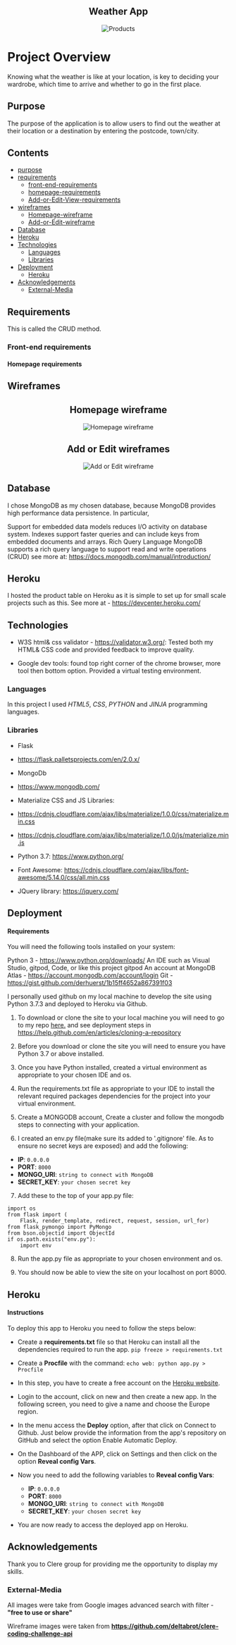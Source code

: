 <h2 align="center">Weather App</h2>
<div align="center">
<img src="https://cdn.givingcompass.org/wp-content/uploads/2019/12/02081412/Climate-Change-and-the-New-Language-of-Weather-800x450.jpg" 
     target="_blank" rel="noopener" alt="Products">
</div>

# Project Overview
Knowing what the weather is like at your location, is key to deciding your wardrobe, which time to arrive and whether to go in the first place.

## Purpose
The purpose of the application is to allow users to find out the weather at their location or a destination by entering the postcode, town/city.

## Contents
* [purpose](#Purpose)
* [requirements](#Requirements)
   * [front-end-requirements](#Front-end-requirements)
   * [homepage-requirements](#Homepage-requirements)
   * [Add-or-Edit-View-requirements](#Add-or-Edit-View-requirements)
* [wireframes](#Wireframes)
   * [Homepage-wireframe](#Homepage-wireframes)
   * [Add-or-Edit-wireframe](#Add-or-Edit-wireframes)
* [Database](#Database)
* [Heroku](#Heroku)
* [Technologies](#Technologies)
     * [Languages](#Languages)
     * [Libraries](#Libraries)
* [Deployment](#Deployment)
     * [Heroku](#Heroku)
* [Acknowledgements](#Acknowledgements)
     * [External-Media](#External-Media)

## Requirements


This is called the CRUD method.

### Front-end requirements

#### Homepage requirements



## Wireframes

<h2 align="center">Homepage wireframe</h2>

<div align="center">
<img src="https://user-images.githubusercontent.com/28734598/124751825-fce7e180-df1e-11eb-90a9-479c24c58aeb.png" 
     target="_blank" rel="noopener" alt="Homepage wireframe">
</div>

<h2 align="center">Add or Edit wireframes</h2>

<div align="center">
<img src="https://user-images.githubusercontent.com/28734598/124751836-007b6880-df1f-11eb-9735-e98707dadc8a.png" 
     target="_blank" rel="noopener" alt="Add or Edit wireframe">
</div>


## Database
I chose MongoDB as my chosen database, because MongoDB provides high performance data persistence. In particular,

Support for embedded data models reduces I/O activity on database system.
Indexes support faster queries and can include keys from embedded documents and arrays.
Rich Query Language
MongoDB supports a rich query language to support read and write operations (CRUD) see more at: https://docs.mongodb.com/manual/introduction/


## Heroku 

I hosted the product table on Heroku as it is simple to set up for small scale projects such as this. See more at - https://devcenter.heroku.com/


## Technologies 

* W3S html& css validator - https://validator.w3.org/: Tested both my HTML& CSS code and provided feedback to improve quality.

* Google dev tools: found top right corner of the chrome browser, more tool then bottom option. Provided a virtual testing environment.

### Languages

In this project I used *HTML5*, *CSS*, *PYTHON* and *JINJA* programming languages.

### Libraries

- Flask 
* https://flask.palletsprojects.com/en/2.0.x/

- MongoDb
* https://www.mongodb.com/

- Materialize CSS and JS Libraries: 
* https://cdnjs.cloudflare.com/ajax/libs/materialize/1.0.0/css/materialize.min.css 

* https://cdnjs.cloudflare.com/ajax/libs/materialize/1.0.0/js/materialize.min.js

- Python 3.7: https://www.python.org/

- Font Awesome: https://cdnjs.cloudflare.com/ajax/libs/font-awesome/5.14.0/css/all.min.css

- JQuery library: https://jquery.com/ 

## Deployment

#### Requirements 
You will need the following tools installed on your system:

Python 3 - https://www.python.org/downloads/
An IDE such as Visual Studio, gitpod, Code, or like this project gitpod
An account at MongoDB Atlas - https://account.mongodb.com/account/login
Git - https://gist.github.com/derhuerst/1b15ff4652a867391f03


I personally used github on my local machine to develop the site using Python 3.7.3 and deployed to Heroku via Github.

1. To download or clone the site to your local machine you will need to go to my repo [here.](https://github.com/michodgs25/jeffs-store) and see deployment steps in https://help.github.com/en/articles/cloning-a-repository

2. Before you download or clone the site you will need to ensure you have Python 3.7 or above installed.

3. Once you have Python installed, created a virtual environment as appropriate to your chosen IDE and os.

4. Run the requirements.txt file as appropriate to your IDE to install the relevant required packages dependencies for the project into your virtual environment.

5. Create a MONGODB account, Create a cluster and follow the mongodb steps to connecting with your application.

6. I created an env.py file(make sure its added to '.gitignore' file. As to ensure no secret keys are exposed) and add the following:
  - **IP**: `0.0.0.0`
  - **PORT**: `8000`
  - **MONGO_URI**: `string to connect with MongoDB`
  - **SECRET_KEY**: `your chosen secret key`

7. Add these to the top of your app.py file:
```
import os
from flask import (
    Flask, render_template, redirect, request, session, url_for)
from flask_pymongo import PyMongo
from bson.objectid import ObjectId
if os.path.exists("env.py"):
    import env
 ```

8. Run the app.py file as appropriate to your chosen environment and os.

9. You should now be able to view the site on your localhost on port 8000.


## Heroku

#### Instructions
To deploy this app to Heroku you need to follow the steps below:

- Create a **requirements.txt** file so that Heroku can install all the dependencies required to run the app.
  `pip freeze > requirements.txt`

- Create a **Procfile** with the command:
  `echo web: python app.py > Procfile`

- In this step, you have to create a free account on the [Heroku website](https://signup.heroku.com/).
-  Login to the account, click on new and then create a new app. In the following screen, you need to give a name and choose the Europe region.
-  In the menu access the **Deploy** option, after that click on Connect to Github. Just below provide the information from the app's repository on GitHub and select the option Enable Automatic Deploy.
- On the Dashboard of the APP, click on Settings and then click on the option **Reveal config Vars**.
- Now you need to add the following variables to **Reveal config Vars**:
  - **IP**: `0.0.0.0`
  - **PORT**: `8000`
  - **MONGO_URI**: `string to connect with MongoDB`
  - **SECRET_KEY**: `your chosen secret key`
- You are now ready to access the deployed app on Heroku.


## Acknowledgements

Thank you to Clere group for providing me the opportunity to display my skills.

### External-Media
All images were take from Google images advanced search with filter - __"free to use or share"__

Wireframe images were taken from __https://github.com/deltabrot/clere-coding-challenge-api__
